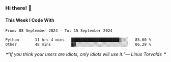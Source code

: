 ### Hi there! 👋

#### This Week I Code With
<!--START_SECTION:waka-->

```txt
From: 08 September 2024 - To: 15 September 2024

Python       11 hrs 4 mins   █████████████████████▒░░░   85.60 %
Other        48 mins         █▓░░░░░░░░░░░░░░░░░░░░░░░   06.29 %
```

<!--END_SECTION:waka-->

<!--STARTS_HERE_QUOTE_README-->
<i>❝“If you think your users are idiots, only idiots will use it.”— Linus Torvalds   ❞</i>
<!--ENDS_HERE_QUOTE_README-->
